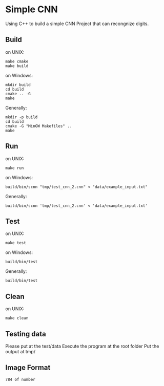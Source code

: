 Simple CNN
===

Using C++ to build a simple CNN Project that can recongnize digits.

Build
---
on UNIX:
```
make cmake
make build
```

on Windows:
```
mkdir build
cd build
cmake .. -G 
make
```

Generally:
```
mkdir -p build
cd build
cmake -G "MinGW Makefiles" ..
make
```

Run
---
on UNIX:
```
make run
```

on Windows:
```
build/bin/scnn "tmp/test_cnn_2.cnn" < "data/example_input.txt"
```

Generally:
```
build/bin/scnn 'tmp/test_cnn_2.cnn' < 'data/example_input.txt'
```

Test
---
on UNIX:
```
make test
```

on Windows:
```
build/bin/test
```

Generally:
```
build/bin/test
```

Clean
---
on UNIX:
```
make clean
```


Testing data
---
Please put at the test/data
Execute the program at the root folder
Put the output at tmp/

Image Format
---
```
784 of number
```
